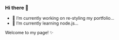 ### Hi there 👋

- 🔭 I’m currently working on re-styling my portfolio...
- 🌱 I’m currently learning node.js...

Welcome to my page! ✨
